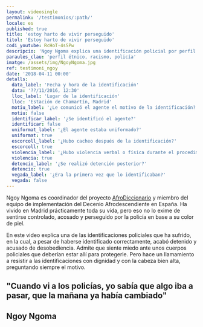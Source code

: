 ```yaml
---
layout: videosingle
permalink: '/testimonios/:path/'
locale: es
published: true
title: 'estoy harto de vivir perseguido'
titol: 'Estoy harto de vivir perseguido'
codi_youtube: RcHoT-4sSPw
descripcio: 'Ngoy Ngoma explica una identificación policial por perfil étnico.'
paraules_clau: 'perfil étnico, racismo, policía'
imatge: /assets/img/NgoyNgoma.jpg
ref: testimoni_ngoy
date: '2018-04-11 00:00'
detalls:
  data_label: 'Fecha y hora de la identificación'
  data: '??/11/2016, 12:30'
  lloc_label: 'Lugar de la identificación'
  lloc: 'Estación de Chamartín, Madrid'
  motiu_label: '¿Le comunicó el agente el motivo de la identificación?'
  motiu: false
  identificar_label: '¿Se identificó el agente?'
  identificar: false
  uniformat_label: '¿El agente estaba uniformado?'
  uniformat: true
  escorcoll_label: '¿Hubo cacheo después de la identificación?'
  escorcoll: true
  violencia_label: '¿Hubo violencia verbal o física durante el procedimiento de identificación y registro?'
  violencia: true
  detencio_label: '¿Se realizó detención posterior?'
  detencio: true
  vegada_label: '¿Era la primera vez que lo identificaban?'
  vegada: false
---
```

Ngoy Ngoma es coordinador del proyecto [AfroDiccionario](https://inquietud3s.wordpress.com/2018/03/19/50/ "Repensando el lenguaje en España") y miembro del equipo de implementación del Decenio Afrodescendiente en España. Ha vivido en Madrid prácticamente toda su vida, pero eso no lo exime de sentirse controlado, acosado y perseguido por la policía en base a su color de piel.

En este video explica una de las identificaciones policiales que ha sufrido, en la cual, a pesar de haberse identificado correctamente, acabó detenido y acusado de desobediencia. Admite que siente miedo ante unos cuerpos policiales que deberían estar allí para protegerle. Pero hace un llamamiento a resistir a las identificaciones con dignidad y con la cabeza bien alta, preguntando siempre el motivo.

## "Cuando vi a los policías, yo sabía que algo iba a pasar, que la mañana ya había cambiado"

## **Ngoy Ngoma**